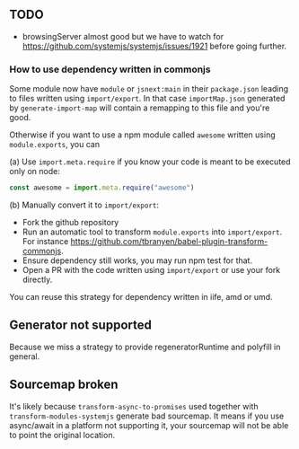 ## TODO

- browsingServer almost good but we have to watch for
  https://github.com/systemjs/systemjs/issues/1921 before going further.

### How to use dependency written in commonjs

Some module now have `module` or `jsnext:main` in their `package.json` leading to files written using `import/export`. In that case `importMap.json` generated by `generate-import-map` will contain a remapping to this file and you're good.

Otherwise if you want to use a npm module called `awesome` written using `module.exports`, you can

(a) Use `import.meta.require` if you know your code is meant to be executed only on node:

```js
const awesome = import.meta.require("awesome")
```

(b) Manually convert it to `import/export`:

- Fork the github repository
- Run an automatic tool to transform `module.exports` into `import/export`. For instance https://github.com/tbranyen/babel-plugin-transform-commonjs.
- Ensure dependency still works, you may run npm test for that.
- Open a PR with the code written using `import/export` or use your fork directly.

You can reuse this strategy for dependency written in iife, amd or umd.

## Generator not supported

Because we miss a strategy to provide regeneratorRuntime and polyfill in general.

## Sourcemap broken

It's likely because `transform-async-to-promises` used together with `transform-modules-systemjs` generate bad sourcemap.
It means if you use async/await in a platform not supporting it, your sourcemap will not be able to point the original location.
